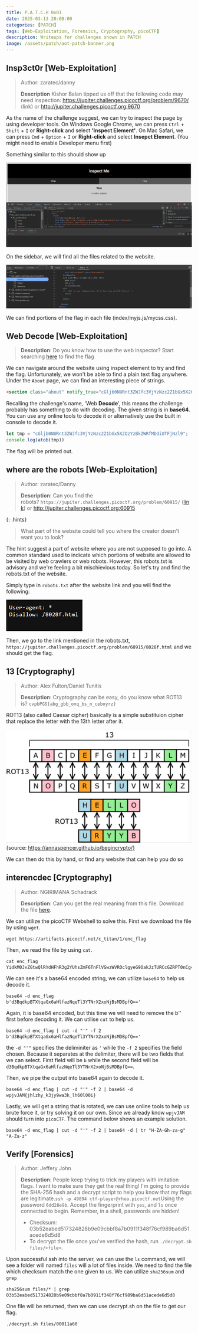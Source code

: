 ```yaml
---
title: P.A.T.C.H 0x01
date: 2025-03-13 20:00:00
categories: [PATCH]
tags: [Web-Exploitation, Forensics, Cryptography, picoCTF]
description: Writeups for challenges shown in PATCH
image: /assets/patch/aot-patch-banner.png
---
```


## Insp3ct0r [Web-Exploitation]
> Author: zaratec/danny
>
> **Description**
> Kishor Balan tipped us off that the following code may need inspection: https://jupiter.challenges.picoctf.org/problem/9670/ (link) or http://jupiter.challenges.picoctf.org:9670

As the name of the challenge suggest, we can try to inspect the page by using developer tools.
On Windows Google Chrome, we can press `Ctrl` + `Shift` + `I` or **Right-click** and select **'Inspect Element'**.
On Mac Safari, we can press `Cmd` + `Option` + `I` or **Right-click** and select **Insepct Element**. (You might need to enable Developer menu first)

Something similar to this should show up

![inspect-website.png](/assets/patch/0x01/inspect-website.png)

On the sidebar, we will find all the files related to the website. 

![inspect-files.png](/assets/patch/0x01/inspect-file.png)

We can find portions of the flag in each file (index/myjs.js/mycss.css).


## Web Decode [Web-Exploitation]
> **Description**:
> Do you know how to use the web inspector?
> Start searching [here](http://titan.picoctf.net:64018/) to find the flag

We can navigate around the website using inspect element to try and find the flag. Unfortunately, we won't be able to find a plain text flag anywhere. Under the `About` page, we can find an interesting piece of strings.

```html
<section class="about" notify_true="cGljb0NURnt3ZWJfc3VjYzNzc2Z1bGx5X2QzYzBkZWRfMDdiOTFjNzl9">
```

Recalling the challenge's name, 'Web **Decode**', this means the challenge probably has something to do with decoding. The given string is in **base64**. You can use any online tools to decode it or alternatively use the built in console to decode it.

```javascript
let tmp = "cGljb0NURnt3ZWJfc3VjYzNzc2Z1bGx5X2QzYzBkZWRfMDdiOTFjNzl9";
console.log(atob(tmp))
```

The flag will be printed out. 


## where are the robots [Web-Exploitation]
> Author: zaratec/Danny
> 
> **Description**:
> Can you find the robots? `https://jupiter.challenges.picoctf.org/problem/60915/` ([link](https://jupiter.challenges.picoctf.org/problem/60915/)) or http://jupiter.challenges.picoctf.org:60915

{: .hints}
> What part of the website could tell you where the creator doesn't want you to look?

The hint suggest a part of website where you are not supposed to go into. A common standard used to indicate which portions of website are allowed to be visited by web crawlers or web robots. However, this robots.txt is advisory and we're feeling a bit mischievious today. So let's try and find the robots.txt of the website. 

Simply type in `robots.txt` after the website link and you will find the following:

![robots.png](/assets/patch/0x01/robots.png)

Then, we go to the link mentioned in the robots.txt, `https://jupiter.challenges.picoctf.org/problem/60915/8028f.html` and we should get the flag.


## 13 [Cryptography]
> Author: Alex Fulton/Daniel Tunitis
>
> **Description**:
> Cryptography can be easy, do you know what ROT13 is? `cvpbPGS{abg_gbb_onq_bs_n_ceboyrz}`

ROT13 (also called Caesar cipher) basically is a simple substituion cipher that replace the letter with the 13th letter after it.

![rot13.png](/assets/patch/0x01/rot13.png) {source: https://annaspencer.github.io/begincrypto/}

We can then do this by hand, or find any website that can help you do so


## interencdec [Cryptography]
> Author: NGIRIMANA Schadrack
>
> **Description**:
> Can you get the real meaning from this file. Download the file [here](https://artifacts.picoctf.net/c_titan/1/enc_flag).

We can utilize the picoCTF Webshell to solve this. First we download the file by using `wget`.

```shell
wget https://artifacts.picoctf.net/c_titan/1/enc_flag
```

Then, we read the file by using `cat`.

```shell
cat enc_flag
YidkM0JxZGtwQlRYdHFhR3g2YUhsZmF6TnFlVGwzWVROclgyeG9OakJzTURCcGZRPT0nCg==
```

We can see it's a base64 encoded string, we can utilize `base64` to help us decode it.

```shell
base64 -d enc_flag
b'd3BqdkpBTXtqaGx6aHlfazNqeTl3YTNrX2xoNjBsMDBpfQ=='
```

Again, it is base64 encoded, but this time we will need to remove the b'' first before decoding it. We can utilise `cut` to help us.

```shell
base64 -d enc_flag | cut -d "'" -f 2
b'd3BqdkpBTXtqaGx6aHlfazNqeTl3YTNrX2xoNjBsMDBpfQ=='
```

the `-d "'"` specifies the deliminiter as `'` while the `-f 2` specifies the field chosen. Because it separates at the delimiter, there will be two fields that we can select. First field will be `b` while the second field  will be `d3BqdkpBTXtqaGx6aHlfazNqeTl3YTNrX2xoNjBsMDBpfQ==`.

Then, we pipe the output into base64 again to decode it.

```shell
base64 -d enc_flag | cut -d "'" -f 2 | base64 -d 
wpjvJAM{jhlzhy_k3jy9wa3k_lh60l00i}
```

Lastly, we will get a string that is rotated, we can use online tools to help us brute force it, or try solving it on our own. Since we already know `wpjvJAM` should turn into `picoCTF`. The command below shows an example solution.

```shell
base64 -d enc_flag | cut -d "'" -f 2 | base64 -d | tr "H-ZA-Gh-za-g" "A-Za-z"
```


## Verify [Forensics]
> Author: Jeffery John
>
> **Description**:
> People keep trying to trick my players with imitation flags. I want to make sure they get the real thing! I'm going to provide the SHA-256 hash and a decrypt script to help you know that my flags are legitimate.`ssh -p 49894 ctf-player@rhea.picoctf.net`Using the password `6dd28e9b`. Accept the fingerprint with `yes`, and `ls` once connected to begin. Remember, in a shell, passwords are hidden!
> - Checksum: 03b52eabed517324828b9e09cbbf8a7b0911f348f76cf989ba6d51acede6d5d8
> - To decrypt the file once you've verified the hash, run `./decrypt.sh files/<file>`.

Upon successful ssh into the server, we can use the `ls` command, we will see a folder will named `files` will a lot of files inside. We need to find the file which checksum match the one given to us. We can utilize `sha256sum` and `grep`

```shell
sha256sum files/* | grep 03b52eabed517324828b9e09cbbf8a7b0911f348f76cf989ba6d51acede6d5d8
```

One file will be returned, then we can use decrypt.sh on the file to get our flag.

```shell
./decrypt.sh files/00011a60
```
